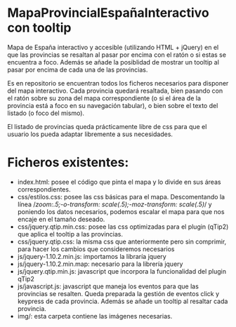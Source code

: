 MapaProvincialEspañaInteractivo con tooltip
===========================================

Mapa de España interactivo y accesible (utilizando HTML + jQuery) en el que las provincias se resaltan al pasar por encima con el ratón o si estas se encuentra a foco.
Además se añade la posiblidad de mostrar un tooltip al pasar por encima de cada una de las provincias.

Es en repositorio se encuentran todos los ficheros necesarios para disponer del mapa interactivo.
Cada provincia quedará resaltada, bien pasando con el ratón sobre su zona del mapa correspondiente 
(o si el área de la provincia está a foco en su navegación tabular), o bien sobre el texto del listado (o foco del mismo).

El listado de provincias queda prácticamente libre de css para que el usuario los pueda adaptar libremente a sus necesidades.

Ficheros existentes:
====================

* index.html: posee el código que pinta el mapa y lo divide en sus áreas correspondientes.
* css/estilos.css: posee las css básicas para el mapa. Descomentando la línea /*zoom:.5;-o-transform: scale(.5);-moz-transform: scale(.5)*/ y poniendo los datos necesarios, podemos escalar el mapa para que nos encaje en el tamaño deseado.
* css/jquery.qtip.min.css: posee las css optimizadas para el plugin (qTip2) que aplica el tooltip a las provincias.
* css/jquery.qtip.css: la misma css que anteriormente pero sin comprimir, para hacer los cambios que consideremos necesarios
* js/jquery-1.10.2.min.js: importamos la libraría jquery
* js/jquery-1.10.2.min.map: necesario para la librería jquery
* js/jquery.qtip.min.js: javascript que incorpora la funcionalidad del plugin qTip2
* js/javascript.js: javascript que maneja los eventos para que las provincias se resalten. Queda preparada la gestión de eventos click y keypress de cada provincia. Además se añade un tooltip al resaltar cada provincia.
* img/: esta carpeta contiene las imágenes necesarias.
